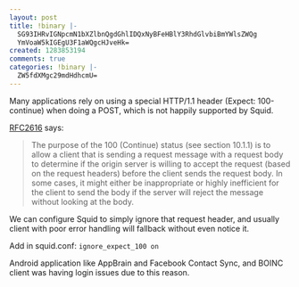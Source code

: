 ```yaml
---
layout: post
title: !binary |-
  SG93IHRvIGNpcmN1bXZlbnQgdGhlIDQxNyBFeHBlY3RhdGlvbiBmYWlsZWQg
  YmVoaW5kIGEgU3F1aWQgcHJveHk=
created: 1283853194
comments: true
categories: !binary |-
  ZW5fdXMgc29mdHdhcmU=
---
```

Many applications rely on using a special HTTP/1.1 header (Expect: 100-continue) when doing a POST, which is not happily supported by Squid.

<a href="http://www.w3.org/Protocols/rfc2616/rfc2616-sec8.html">RFC2616</a> says:

<blockquote>The purpose of the 100 (Continue) status (see section 10.1.1) is to allow a client that is sending a request message with a request body to determine if the origin server is willing to accept the request (based on the request headers) before the client sends the request body. In some cases, it might either be inappropriate or highly inefficient for the client to send the body if the server will reject the message without looking at the body. </blockquote>

We can configure Squid to simply ignore that request header, and usually client with poor error handling will fallback without even notice it.

Add in squid.conf:
<code>ignore_expect_100 on</code>
 
Android application like AppBrain and Facebook Contact Sync, and BOINC client was having login issues due to this reason.

